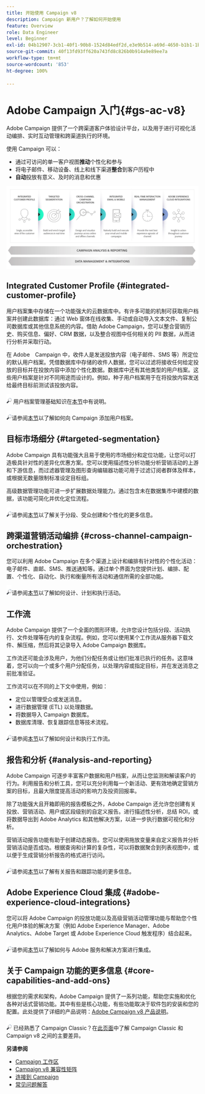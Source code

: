 ```yaml
---
title: 开始使用 Campaign v8
description: Campaign 新用户？了解如何开始使用
feature: Overview
role: Data Engineer
level: Beginner
exl-id: 04b12907-3cb1-40f1-90b8-1524d84edf2d,e3e9b514-a69d-4650-b1b1-1b76b4f3d63f
source-git-commit: 40f13fd93ff620a743fd8c826b0b914a9e89ee7a
workflow-type: tm+mt
source-wordcount: '853'
ht-degree: 100%

---
```


# Adobe Campaign 入门{#gs-ac-v8}

Adobe Campaign 提供了一个跨渠道客户体验设计平台，以及用于进行可视化活动编排、实时互动管理和跨渠道执行的环境。

使用 Campaign 可以：

* 通过可访问的单一客户视图&#x200B;**推动**&#x200B;个性化和参与
* 将电子邮件、移动设备、线上和线下渠道&#x200B;**整合**&#x200B;到客户历程中
* **自动**&#x200B;投放有意义、及时的消息和优惠

![](assets/ac-capabilities.png)

## Integrated Customer Profile {#integrated-customer-profile}

用户档案集中存储在一个功能强大的云数据库中。有许多可能的机制可获取用户档案并创建此数据库：通过 Web 窗体在线收集、手动或自动导入文本文件、复制公司数据库或其他信息系统的内容。借助 Adobe Campaign，您可以整合营销历史、购买信息、偏好、CRM 数据，以及整合视图中任何相关的 PII 数据，从而进行分析并采取行动。

在 Adobe　Campaign 中，收件人是发送投放内容（电子邮件、SMS 等）所定位的默认用户档案。凭借数据库中存储的收件人数据，您可以过滤将接收任何给定投放的目标并在投放内容中添加个性化数据。数据库中还有其他类型的用户档案。这些用户档案是针对不同用途而设计的。例如，种子用户档案用于在将投放内容发送给最终目标前测试该投放内容。

![](../assets/do-not-localize/glass.png) 用户档案管理基础知识在[本节](audiences.md)中有说明。

![](../assets/do-not-localize/glass.png)请参阅[本节](import.md)以了解如何向 Campaign 添加用户档案。

## 目标市场细分 {#targeted-segmentation}

Adobe Campaign 具有功能强大且易于使用的市场细分和定位功能，让您可以打造极具针对性的差异化优惠方案。您可以使用描述性分析功能分析营销活动的上游和下游信息，而过滤器管理及图形查询编辑器功能可用于过滤订阅者群体及样本，或根据无数量限制标准设定目标组。

高级数据管理功能可进一步扩展数据处理能力。通过包含未在数据集市中建模的数据，该功能可简化并优化定位流程。

![](../assets/do-not-localize/glass.png)请参阅[本节](audiences.md)以了解关于分段、受众创建和个性化的更多信息。

## 跨渠道营销活动编排 {#cross-channel-campaign-orchestration}

您可以利用 Adobe Campaign 在多个渠道上设计和编排有针对性的个性化活动：电子邮件、直邮、SMS、推送通知等。通过单个界面为您提供计划、编排、配置、个性化、自动化、执行和衡量所有活动和通信所需的全部功能。

![](../assets/do-not-localize/glass.png)请参阅[本节](campaigns.md)以了解如何设计、计划和执行活动。

## 工作流

Adobe Campaign 提供了一个全面的图形环境，允许您设计包括分段、活动执行、文件处理等在内的复杂流程。例如，您可以使用某个工作流从服务器下载文件、解压缩，然后将其记录导入 Adobe Campaign 数据库。

工作流还可能会涉及用户，为他们分配任务或让他们批准已执行的任务。这意味着，您可以向一个或多个用户分配任务，以处理内容或指定目标，并在发送消息之前批准验证。

工作流可以在不同的上下文中使用，例如：

* 定位以管理受众或发送消息。
* 进行数据管理 (ETL) 以处理数据。
* 将数据导入 Campaign 数据库。
* 数据库清理、恢复跟踪信息等技术流程。

![](../assets/do-not-localize/glass.png)请参阅[本节](../config/workflows.md)以了解如何设计和执行工作流。

## 报告和分析 {#analysis-and-reporting}

Adobe Campaign 可逐步丰富客户数据和用户档案，从而让您监测和解读客户的行为。利用报告和分析工具，您可以充分利用每一个新活动、更有效地确定营销方案的目标，且最大限度提高活动的影响力及投资回报率。

除了功能强大且开箱即用的报告模板之外，Adobe Campaign 还允许您创建有关投放、营销活动、用户或区段级别的自定义报告。进行描述性分析，总结 ROI，或将数据导出到 Adobe Analytics 和其他解决方案，以进一步执行数据可视化和分析。

营销活动报告功能有助于创建动态报告。您可以使用拖放变量来自定义报告并分析营销活动是否成功。根据查询和计算的复杂性，可以将数据聚合到列表视图中，或以便于生成营销分析报告的格式进行访问。


![](../assets/do-not-localize/glass.png)请参阅[本节](reporting.md)以了解有关报告和跟踪功能的更多信息。

## Adobe Experience Cloud 集成 {#adobe-experience-cloud-integrations}

您可以将 Adobe Campaign 的投放功能以及高级营销活动管理功能与帮助您个性化用户体验的解决方案（例如 Adobe Experience Manager、Adobe Analytics、Adobe Target 或 Adobe Experience Cloud 触发程序）结合起来。

![](../assets/do-not-localize/glass.png)请参阅[本节](../connect/integration.md)以了解如何与 Adobe 服务和解决方案进行集成。

## 关于 Campaign 功能的更多信息 {#core-capabilities-and-add-ons}

根据您的需求和架构，Adobe Campaign 提供了一系列功能，帮助您实施和优化各种对话式营销功能。其中有些是核心功能，有些功能取决于软件包的安装和您的配置。此处提供了详细的产品说明：[Adobe Campaign v8 产品说明](https://helpx.adobe.com/cn/legal/product-descriptions/adobe-campaign-managed-cloud-services.html)。

![](../assets/do-not-localize/glass.png) 已经熟悉了 Campaign Classic？在[此页面](v7-to-v8.md)中了解 Campaign Classic 和 Campaign v8 之间的主要差异。

**另请参阅**

* [Campaign 工作区](campaign-ui.md)
* [Campaign v8 兼容性矩阵](compatibility-matrix.md)
* [连接到 Campaign](connect.md)
* [常见问题解答](campaign-faq.md)